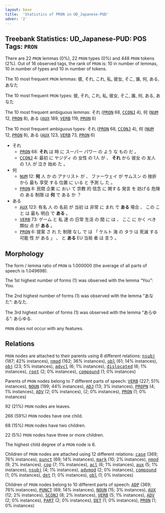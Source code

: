 ```yaml
---
layout: base
title:  'Statistics of PRON in UD_Japanese-PUD'
udver: '2'
---
```


## Treebank Statistics: UD_Japanese-PUD: POS Tags: `PRON`

There are 22 `PRON` lemmas (0%), 22 `PRON` types (0%) and 448 `PRON` tokens (2%).
Out of 16 observed tags, the rank of `PRON` is: 10 in number of lemmas, 10 in number of types and 10 in number of tokens.

The 10 most frequent `PRON` lemmas: 彼, それ, これ, 私, 彼女, そこ, 誰, 何, ある, あなた

The 10 most frequent `PRON` types:  彼, それ, これ, 私, 彼女, そこ, 誰, 何, ある, あなた

The 10 most frequent ambiguous lemmas: それ (<tt><a href="ja_pud-pos-PRON.html">PRON</a></tt> 68, <tt><a href="ja_pud-pos-CCONJ.html">CCONJ</a></tt> 4), 何 (<tt><a href="ja_pud-pos-NUM.html">NUM</a></tt> 12, <tt><a href="ja_pud-pos-PRON.html">PRON</a></tt> 8), ある (<tt><a href="ja_pud-pos-AUX.html">AUX</a></tt> 189, <tt><a href="ja_pud-pos-VERB.html">VERB</a></tt> 119, <tt><a href="ja_pud-pos-PRON.html">PRON</a></tt> 6)

The 10 most frequent ambiguous types:  それ (<tt><a href="ja_pud-pos-PRON.html">PRON</a></tt> 68, <tt><a href="ja_pud-pos-CCONJ.html">CCONJ</a></tt> 4), 何 (<tt><a href="ja_pud-pos-NUM.html">NUM</a></tt> 12, <tt><a href="ja_pud-pos-PRON.html">PRON</a></tt> 8), ある (<tt><a href="ja_pud-pos-AUX.html">AUX</a></tt> 123, <tt><a href="ja_pud-pos-VERB.html">VERB</a></tt> 73, <tt><a href="ja_pud-pos-PRON.html">PRON</a></tt> 6)


* それ
  * <tt><a href="ja_pud-pos-PRON.html">PRON</a></tt> 68: <b>それ</b> は 時 に スーパー パワー の よう な もの だ 。
  * <tt><a href="ja_pud-pos-CCONJ.html">CCONJ</a></tt> 4: 最初 に ヤジディ の 女性 の 1人 が 、 <b>それ</b> から 彼女 の 友人 の 1人 が 泣き 始め た 。
* 何
  * <tt><a href="ja_pud-pos-NUM.html">NUM</a></tt> 12: <b>何</b> 人 か の アナリスト が 、 ファーウェイ が サムスン の 挫折 から 最も 享受 する 位置 に いる と 予測 し た 。
  * <tt><a href="ja_pud-pos-PRON.html">PRON</a></tt> 8: 民間 企業 に おい て 宗教 的 信念 に 関する 発言 を 妨げる 危険 の ある 制限 は <b>何</b> で ある か ？
* ある
  * <tt><a href="ja_pud-pos-AUX.html">AUX</a></tt> 123: 有名 人 の 名前 が 当初 は 非常 に まれ で <b>ある</b> 場合 、 この こと は 最も 明白 で <b>ある</b> 。
  * <tt><a href="ja_pud-pos-VERB.html">VERB</a></tt> 73: ゲーム と 私 達 の 日常 生活 の 間 に は 、 ここ に かく べき 類似 点 が <b>ある</b> 。
  * <tt><a href="ja_pud-pos-PRON.html">PRON</a></tt> 6: 提案 さ れ た 制限 なし で は 「 ケルト 海 の タラ は 死滅 する 可能 性 が ある 」 、 と <b>ある</b> EU 当局 者 は 言う 。

## Morphology

The form / lemma ratio of `PRON` is 1.000000 (the average of all parts of speech is 1.049698).

The 1st highest number of forms (1) was observed with the lemma “You”: You.

The 2nd highest number of forms (1) was observed with the lemma “あなた”: あなた.

The 3rd highest number of forms (1) was observed with the lemma “あらゆる”: あらゆる.

`PRON` does not occur with any features.


## Relations

`PRON` nodes are attached to their parents using 8 different relations: <tt><a href="ja_pud-dep-nsubj.html">nsubj</a></tt> (187; 42% instances), <tt><a href="ja_pud-dep-nmod.html">nmod</a></tt> (162; 36% instances), <tt><a href="ja_pud-dep-obl.html">obl</a></tt> (61; 14% instances), <tt><a href="ja_pud-dep-obj.html">obj</a></tt> (23; 5% instances), <tt><a href="ja_pud-dep-advcl.html">advcl</a></tt> (6; 1% instances), <tt><a href="ja_pud-dep-dislocated.html">dislocated</a></tt> (6; 1% instances), <tt><a href="ja_pud-dep-root.html">root</a></tt> (2; 0% instances), <tt><a href="ja_pud-dep-compound.html">compound</a></tt> (1; 0% instances)

Parents of `PRON` nodes belong to 7 different parts of speech: <tt><a href="ja_pud-pos-VERB.html">VERB</a></tt> (227; 51% instances), <tt><a href="ja_pud-pos-NOUN.html">NOUN</a></tt> (199; 44% instances), <tt><a href="ja_pud-pos-ADJ.html">ADJ</a></tt> (13; 3% instances), <tt><a href="ja_pud-pos-PROPN.html">PROPN</a></tt> (4; 1% instances), <tt><a href="ja_pud-pos-ADV.html">ADV</a></tt> (2; 0% instances),  (2; 0% instances), <tt><a href="ja_pud-pos-PRON.html">PRON</a></tt> (1; 0% instances)

92 (21%) `PRON` nodes are leaves.

266 (59%) `PRON` nodes have one child.

68 (15%) `PRON` nodes have two children.

22 (5%) `PRON` nodes have three or more children.

The highest child degree of a `PRON` node is 6.

Children of `PRON` nodes are attached using 12 different relations: <tt><a href="ja_pud-dep-case.html">case</a></tt> (369; 76% instances), <tt><a href="ja_pud-dep-punct.html">punct</a></tt> (69; 14% instances), <tt><a href="ja_pud-dep-mark.html">mark</a></tt> (10; 2% instances), <tt><a href="ja_pud-dep-nmod.html">nmod</a></tt> (9; 2% instances), <tt><a href="ja_pud-dep-cop.html">cop</a></tt> (7; 1% instances), <tt><a href="ja_pud-dep-acl.html">acl</a></tt> (6; 1% instances), <tt><a href="ja_pud-dep-aux.html">aux</a></tt> (5; 1% instances), <tt><a href="ja_pud-dep-nsubj.html">nsubj</a></tt> (4; 1% instances), <tt><a href="ja_pud-dep-advmod.html">advmod</a></tt> (2; 0% instances), <tt><a href="ja_pud-dep-compound.html">compound</a></tt> (1; 0% instances), <tt><a href="ja_pud-dep-det.html">det</a></tt> (1; 0% instances), <tt><a href="ja_pud-dep-obl.html">obl</a></tt> (1; 0% instances)

Children of `PRON` nodes belong to 10 different parts of speech: <tt><a href="ja_pud-pos-ADP.html">ADP</a></tt> (369; 76% instances), <tt><a href="ja_pud-pos-PUNCT.html">PUNCT</a></tt> (69; 14% instances), <tt><a href="ja_pud-pos-NOUN.html">NOUN</a></tt> (15; 3% instances), <tt><a href="ja_pud-pos-AUX.html">AUX</a></tt> (12; 2% instances), <tt><a href="ja_pud-pos-SCONJ.html">SCONJ</a></tt> (8; 2% instances), <tt><a href="ja_pud-pos-VERB.html">VERB</a></tt> (5; 1% instances), <tt><a href="ja_pud-pos-ADV.html">ADV</a></tt> (2; 0% instances), <tt><a href="ja_pud-pos-PART.html">PART</a></tt> (2; 0% instances), <tt><a href="ja_pud-pos-DET.html">DET</a></tt> (1; 0% instances), <tt><a href="ja_pud-pos-PRON.html">PRON</a></tt> (1; 0% instances)

